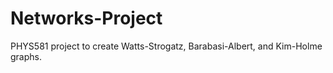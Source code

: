 # Networks-Project
PHYS581 project to create Watts-Strogatz, Barabasi-Albert, and Kim-Holme graphs. 
